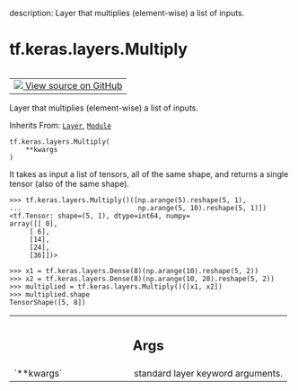 description: Layer that multiplies (element-wise) a list of inputs.

<div itemscope itemtype="http://developers.google.com/ReferenceObject">
<meta itemprop="name" content="tf.keras.layers.Multiply" />
<meta itemprop="path" content="Stable" />
<meta itemprop="property" content="__init__"/>
</div>

# tf.keras.layers.Multiply

<!-- Insert buttons and diff -->

<table class="tfo-notebook-buttons tfo-api nocontent" align="left">
<td>
  <a target="_blank" href="https://github.com/keras-team/keras/tree/v2.15.0/keras/layers/merging/multiply.py#L24-L51">
    <img src="https://www.tensorflow.org/images/GitHub-Mark-32px.png" />
    View source on GitHub
  </a>
</td>
</table>



Layer that multiplies (element-wise) a list of inputs.

Inherits From: [`Layer`](../../../tf/keras/layers/Layer.md), [`Module`](../../../tf/Module.md)

<pre class="devsite-click-to-copy prettyprint lang-py tfo-signature-link">
<code>tf.keras.layers.Multiply(
    **kwargs
)
</code></pre>



<!-- Placeholder for "Used in" -->

It takes as input a list of tensors, all of the same shape, and returns
a single tensor (also of the same shape).

```
>>> tf.keras.layers.Multiply()([np.arange(5).reshape(5, 1),
...                             np.arange(5, 10).reshape(5, 1)])
<tf.Tensor: shape=(5, 1), dtype=int64, numpy=
array([[ 0],
     [ 6],
     [14],
     [24],
     [36]])>
```

```
>>> x1 = tf.keras.layers.Dense(8)(np.arange(10).reshape(5, 2))
>>> x2 = tf.keras.layers.Dense(8)(np.arange(10, 20).reshape(5, 2))
>>> multiplied = tf.keras.layers.Multiply()([x1, x2])
>>> multiplied.shape
TensorShape([5, 8])
```

<!-- Tabular view -->
 <table class="responsive fixed orange">
<colgroup><col width="214px"><col></colgroup>
<tr><th colspan="2"><h2 class="add-link">Args</h2></th></tr>

<tr>
<td>
`**kwargs`<a id="**kwargs"></a>
</td>
<td>
standard layer keyword arguments.
</td>
</tr>
</table>



